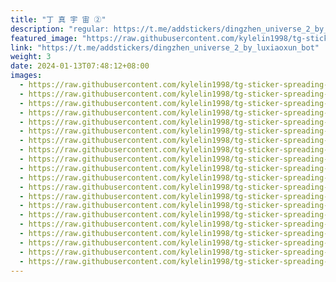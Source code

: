 ```yaml
---
title: "丁 真 宇 宙 ②"
description: "regular: https://t.me/addstickers/dingzhen_universe_2_by_luxiaoxun_bot"
featured_image: "https://raw.githubusercontent.com/kylelin1998/tg-sticker-spreading-worldwide-images/main/img/32910656-990a-47cf-b81a-906df67ee1ff.jpg"
link: "https://t.me/addstickers/dingzhen_universe_2_by_luxiaoxun_bot"
weight: 3
date: 2024-01-13T07:48:12+08:00
images:
  - https://raw.githubusercontent.com/kylelin1998/tg-sticker-spreading-worldwide-images/main/img/32910656-990a-47cf-b81a-906df67ee1ff.jpg
  - https://raw.githubusercontent.com/kylelin1998/tg-sticker-spreading-worldwide-images/main/img/0766b39e-7588-40e0-9b54-f3e05cc35aaa.jpg
  - https://raw.githubusercontent.com/kylelin1998/tg-sticker-spreading-worldwide-images/main/img/af1b187c-c447-4bfe-8d6e-05f12e3bb893.jpg
  - https://raw.githubusercontent.com/kylelin1998/tg-sticker-spreading-worldwide-images/main/img/95f4d34b-4ace-43af-a8dc-3385aecebbad.jpg
  - https://raw.githubusercontent.com/kylelin1998/tg-sticker-spreading-worldwide-images/main/img/d14016a3-aac8-492a-85f0-fb0441faba80.jpg
  - https://raw.githubusercontent.com/kylelin1998/tg-sticker-spreading-worldwide-images/main/img/0b25d8ac-15cc-4387-b951-09a147ff3870.jpg
  - https://raw.githubusercontent.com/kylelin1998/tg-sticker-spreading-worldwide-images/main/img/3740f62d-0059-46af-932b-b42f9db5df6c.jpg
  - https://raw.githubusercontent.com/kylelin1998/tg-sticker-spreading-worldwide-images/main/img/ebc9cdfe-dbc9-481c-b859-61c3efc649b2.jpg
  - https://raw.githubusercontent.com/kylelin1998/tg-sticker-spreading-worldwide-images/main/img/883aff8d-1038-4ad2-a8d4-165d3334f6d6.jpg
  - https://raw.githubusercontent.com/kylelin1998/tg-sticker-spreading-worldwide-images/main/img/feeef1a9-2d73-4ab4-83b4-f7f3d74ad6a1.jpg
  - https://raw.githubusercontent.com/kylelin1998/tg-sticker-spreading-worldwide-images/main/img/53cb6f79-3fa3-4bbb-9954-29fe11613d61.jpg
  - https://raw.githubusercontent.com/kylelin1998/tg-sticker-spreading-worldwide-images/main/img/372b0166-85da-4023-8827-77e8e58e5e73.jpg
  - https://raw.githubusercontent.com/kylelin1998/tg-sticker-spreading-worldwide-images/main/img/5743837f-9cb4-4475-93f1-4b7512426dfe.jpg
  - https://raw.githubusercontent.com/kylelin1998/tg-sticker-spreading-worldwide-images/main/img/185b153b-dca4-4cd5-aeef-c5ad2489e066.jpg
  - https://raw.githubusercontent.com/kylelin1998/tg-sticker-spreading-worldwide-images/main/img/3d4ba749-abb4-4ece-b7af-4bb033756747.jpg
  - https://raw.githubusercontent.com/kylelin1998/tg-sticker-spreading-worldwide-images/main/img/08861bd2-4f87-453a-9a62-77e6a856f13e.jpg
  - https://raw.githubusercontent.com/kylelin1998/tg-sticker-spreading-worldwide-images/main/img/954e3c9b-268b-43e5-bad5-c4a696574524.jpg
  - https://raw.githubusercontent.com/kylelin1998/tg-sticker-spreading-worldwide-images/main/img/6377b9ca-b8cf-4654-ba8a-b3e1779c78b3.jpg
  - https://raw.githubusercontent.com/kylelin1998/tg-sticker-spreading-worldwide-images/main/img/3de888ea-251d-47ea-b37e-b5eeee219aa2.jpg
  - https://raw.githubusercontent.com/kylelin1998/tg-sticker-spreading-worldwide-images/main/img/16fc1d3b-c22b-47fd-a207-56527267db3d.jpg
---
```

